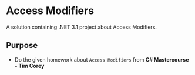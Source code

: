 # Access Modifiers
A solution containing .NET 3.1 project about Access Modifiers.

## Purpose
- Do the given homework about `Access Modifiers` from **C# Mastercourse - Tim Corey**